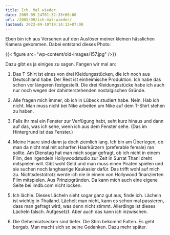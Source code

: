 ```yaml
---
title: Ich. Mal wieder.
date: 2005-09-24T01:32:33+00:00
url: /2005/09/ich-mal-wieder/
lastmod: 2023-09-10T19:14:12+07:00
---
```

Eben bin ich aus Versehen auf den Auslöser meiner kleinen hässlichen Kamera gekommen. Dabei entstand dieses Photo:

{{< figure src="wp-content/old-images/157.jpg" />}}

Dazu gibt es ja einiges zu sagen. Fangen wir mal an:

1. Das T-Shirt ist eines von drei Kleidungsstücken, die ich noch aus Deutschland habe. Der Rest ist einheimische Produktion. Ich habe das schon vor längeren festgestellt. Die drei Kleidungsstücke habe ich auch nur noch wegen der dahinterstehenden nostalgischen Gründe.

2. Alle fragen mich immer, ob ich in Lübeck studiert habe. Nein. Hab ich nicht. Man muss nicht bei Nike arbeiten um Nike auf dem T-Shirt stehen zu haben.

3. Falls ihr mal ein Fenster zur Verfügung habt, seht kurz hinaus und dann auf das, was ich sehe, wenn ich aus dem Fenster sehe. (Das im Hintergrund ist das Fenster.)

4. Meine Haare sind dann ja doch ziemlich lang. Ich bin am Überlegen, ob man da nicht mal mit scharfen Haarkürzern (preferable female) ran sollte. Am Dienstag hat man mich sogar gefragt, ob ich nicht in einem Film, den irgendein Hollywoodstudio zur Zeit in Surrat Thani dreht mitspielen will. Gibt wohl Geld und man muss einen Piraten spielen und sie suchen noch langhaarige Kaukasier dafür. Das trifft wohl auf mich zu. Nichtsdestotrotz werde ich nie in einem von Hollywood finanzierten Film mitspielen. Aus Prinzipgründen. Da kann mich auch eine eigene Seite bei imdb.com nicht locken.

5. Ich lächle. Dieses Lächeln sieht sogar ganz gut aus, finde ich. Lächeln ist wichtig in Thailand. Lächelt man nicht, kann es schon mal passieren, dass man gefragt wird, was denn nicht stimmt. Allerdings ist dieses Lächeln falsch. Aufgesetzt. Aber auch das kann ich inzwischen.

6. Die Geheimratsecken sind tiefer. Die Stirn bekommt Falten. Es geht bergab. Man macht sich so seine Gedanken. Dazu mehr später.
